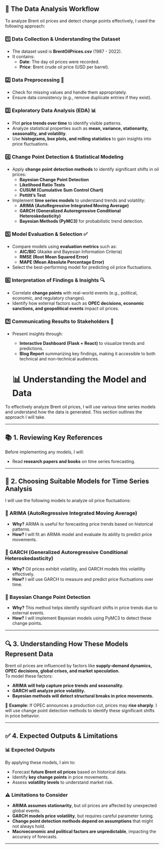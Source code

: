 ## 📝 The Data Analysis Workflow  

To analyze Brent oil prices and detect change points effectively, I used the following approach:  

### **1️⃣ Data Collection & Understanding the Dataset**  
- The dataset used is **BrentOilPrices.csv** (1987 - 2022).  
- It contains:  
  - **Date**: The day oil prices were recorded.  
  - **Price**: Brent crude oil price (USD per barrel).  

### **2️⃣ Data Preprocessing** 🧹  
- Check for missing values and handle them appropriately.  
- Ensure data consistency (e.g., remove duplicate entries if they exist).  

### **3️⃣ Exploratory Data Analysis (EDA) 📊**  
- Plot **price trends over time** to identify visible patterns.  
- Analyze statistical properties such as **mean, variance, stationarity, seasonality, and volatility**.  
- Use **histograms, box plots, and rolling statistics** to gain insights into price fluctuations.  

### **4️⃣ Change Point Detection & Statistical Modeling**  
- Apply **change point detection methods** to identify significant shifts in oil prices:  
  - **Bayesian Change Point Detection**  
  - **Likelihood Ratio Tests**  
  - **CUSUM (Cumulative Sum Control Chart)**  
  - **Pettitt’s Test**  
- Implement **time series models** to understand trends and volatility:  
  - **ARIMA (AutoRegressive Integrated Moving Average)**  
  - **GARCH (Generalized Autoregressive Conditional Heteroskedasticity)**  
  - **Bayesian Methods (PyMC3)** for probabilistic trend detection.  

### **5️⃣ Model Evaluation & Selection** ✅  
- Compare models using **evaluation metrics** such as:  
  - **AIC/BIC** (Akaike and Bayesian Information Criteria)  
  - **RMSE (Root Mean Squared Error)**  
  - **MAPE (Mean Absolute Percentage Error)**  
- Select the best-performing model for predicting oil price fluctuations.  

### **6️⃣ Interpretation of Findings & Insights** 🔍  
- Correlate **change points** with real-world events (e.g., political, economic, and regulatory changes).  
- Identify how external factors such as **OPEC decisions, economic sanctions, and geopolitical events** impact oil prices.  

### **7️⃣ Communicating Results to Stakeholders** 📢  
- Present insights through:  
  - **Interactive Dashboard (Flask + React)** to visualize trends and predictions.  
  - **Blog Report** summarizing key findings, making it accessible to both technical and non-technical audiences.  




  # 📊 Understanding the Model and Data  

To effectively analyze Brent oil prices, I will use various time series models and understand how the data is generated. This section outlines the approach I will take.  

---

## 📚 1. Reviewing Key References  
Before implementing any models, I will:  
- Read **research papers and books** on time series forecasting.  

---

## 🔢 2. Choosing Suitable Models for Time Series Analysis  

I will use the following models to analyze oil price fluctuations:  

### 🔹 ARIMA (AutoRegressive Integrated Moving Average)  
- **Why?** ARIMA is useful for forecasting price trends based on historical patterns.  
- **How?** I will fit an ARIMA model and evaluate its ability to predict price movements.  

### 🔹 GARCH (Generalized Autoregressive Conditional Heteroskedasticity)  
- **Why?** Oil prices exhibit volatility, and GARCH models this volatility effectively.  
- **How?** I will use GARCH to measure and predict price fluctuations over time.  

### 🔹 Bayesian Change Point Detection  
- **Why?** This method helps identify significant shifts in price trends due to external events.  
- **How?** I will implement Bayesian models using PyMC3 to detect these change points.  

---

## 🔍 3. Understanding How These Models Represent Data  

Brent oil prices are influenced by factors like **supply-demand dynamics, OPEC decisions, global crises, and market speculation**.  
To model these factors:  
- **ARIMA will help capture price trends and seasonality.**  
- **GARCH will analyze price volatility.**  
- **Bayesian methods will detect structural breaks in price movements.**  

📌 **Example:** If OPEC announces a production cut, prices may **rise sharply**. I will use change point detection methods to identify these significant shifts in price behavior.  

---

## ✅ 4. Expected Outputs & Limitations  

### 📊 Expected Outputs  
By applying these models, I aim to:  
- Forecast **future Brent oil prices** based on historical data.  
- Identify **key change points** in price movements.  
- Assess **volatility levels** to understand market risk.  

### ⚠️ Limitations to Consider  
- **ARIMA assumes stationarity**, but oil prices are affected by unexpected global events.  
- **GARCH models price volatility**, but requires careful parameter tuning.  
- **Change point detection methods depend on assumptions** that might not always hold.  
- **Macroeconomic and political factors are unpredictable**, impacting the accuracy of forecasts.  

---



